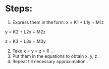 # Steps:
1. Express them in the form: 
x = K1 + L1y + M1z

y = K2 + L2x + M2z

z = K3 + L3x + M3y

2. Take x = y = z = 0 .
3. Put them in the equations to obtain x, y, z .
4. Repeat till necessary approximation .